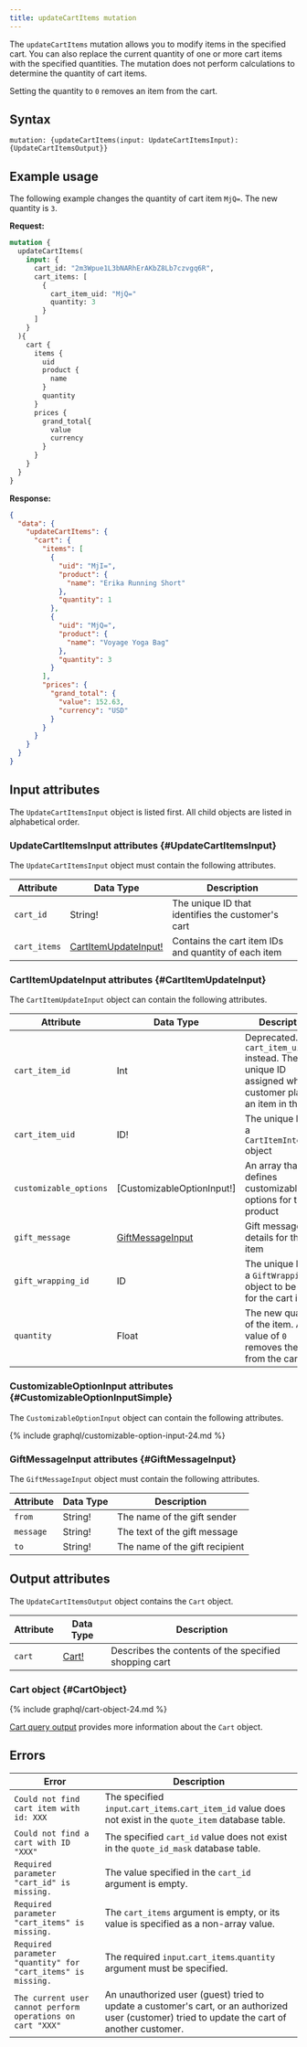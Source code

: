 ```yaml
---
title: updateCartItems mutation
---
```


The `updateCartItems` mutation allows you to modify items in the specified cart. You can also replace the current quantity of one or more cart items with the specified quantities. The mutation does not perform calculations to determine the quantity of cart items.

<InlineAlert variant="info" slots="text" />

Setting the quantity to `0` removes an item from the cart.

## Syntax

`mutation: {updateCartItems(input: UpdateCartItemsInput): {UpdateCartItemsOutput}}`

## Example usage

The following example changes the quantity of cart item `MjQ=`. The new quantity is `3`.

**Request:**

```graphql
mutation {
  updateCartItems(
    input: {
      cart_id: "2m3Wpue1L3bNARhErAKbZ8Lb7czvgq6R",
      cart_items: [
        {
          cart_item_uid: "MjQ="
          quantity: 3
        }
      ]
    }
  ){
    cart {
      items {
        uid
        product {
          name
        }
        quantity
      }
      prices {
        grand_total{
          value
          currency
        }
      }
    }
  }
}
```

**Response:**

```json
{
  "data": {
    "updateCartItems": {
      "cart": {
        "items": [
          {
            "uid": "MjI=",
            "product": {
              "name": "Erika Running Short"
            },
            "quantity": 1
          },
          {
            "uid": "MjQ=",
            "product": {
              "name": "Voyage Yoga Bag"
            },
            "quantity": 3
          }
        ],
        "prices": {
          "grand_total": {
            "value": 152.63,
            "currency": "USD"
          }
        }
      }
    }
  }
}
```

## Input attributes

The `UpdateCartItemsInput` object is listed first. All child objects are listed in alphabetical order.

### UpdateCartItemsInput attributes {#UpdateCartItemsInput}

The `UpdateCartItemsInput` object must contain the following attributes.

Attribute |  Data Type | Description
--- | --- | ---
`cart_id` | String! | The unique ID that identifies the customer's cart
`cart_items` | [CartItemUpdateInput!](#CartItemUpdateInput) | Contains the cart item IDs and quantity of each item

### CartItemUpdateInput attributes {#CartItemUpdateInput}

The `CartItemUpdateInput` object can contain the following attributes.

Attribute |  Data Type | Description
--- | --- | ---
`cart_item_id` | Int | Deprecated. Use `cart_item_uid` instead. The unique ID assigned when a customer places an item in the cart
`cart_item_uid` | ID! | The unique ID for a `CartItemInterface` object
`customizable_options` | [CustomizableOptionInput!] | An array that defines customizable options for the product
`gift_message` | [GiftMessageInput](#GiftMessageInput) | Gift message details for the cart item
`gift_wrapping_id` | ID | The unique ID for a `GiftWrapping` object to be used for the cart item
`quantity` | Float | The new quantity of the item. A value of `0` removes the item from the cart

### CustomizableOptionInput attributes {#CustomizableOptionInputSimple}

The `CustomizableOptionInput` object can contain the following attributes.

{% include graphql/customizable-option-input-24.md %}

### GiftMessageInput attributes {#GiftMessageInput}

The `GiftMessageInput` object must contain the following attributes.

Attribute |  Data Type | Description
--- | --- | ---
`from` | String! | The name of the gift sender
`message` | String! | The text of the gift message
`to` | String! | The name of the gift recipient

## Output attributes

The `UpdateCartItemsOutput` object contains the `Cart` object.

Attribute |  Data Type | Description
--- | --- | ---
`cart` |[Cart!](#CartObject) | Describes the contents of the specified shopping cart

### Cart object {#CartObject}

{% include graphql/cart-object-24.md %}

[Cart query output]({{page.baseurl}}/graphql/queries/cart.html#cart-output) provides more information about the `Cart` object.

## Errors

Error | Description
--- | ---
`Could not find cart item with id: XXX` | The specified `input`.`cart_items`.`cart_item_id` value does not exist in the `quote_item` database table.
`Could not find a cart with ID "XXX"` | The specified `cart_id` value does not exist in the `quote_id_mask` database table.
`Required parameter "cart_id" is missing.` | The value specified in the `cart_id` argument is empty.
`Required parameter "cart_items" is missing.` | The `cart_items` argument is empty, or its value is specified as a non-array value.
`Required parameter "quantity" for "cart_items" is missing.` | The required `input`.`cart_items`.`quantity` argument must be specified.
`The current user cannot perform operations on cart "XXX"` | An unauthorized user (guest) tried to update a customer's cart, or an authorized user (customer) tried to update the cart of another customer.
